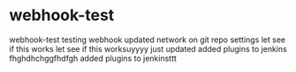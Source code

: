 # webhook-test
webhook-test
testing webhook
updated network on git repo settings
let see if this works
let see if this worksuyyyy
just updated 
added plugins to jenkins
fhghdhchggfhdfgh
added plugins to jenkinsttt
